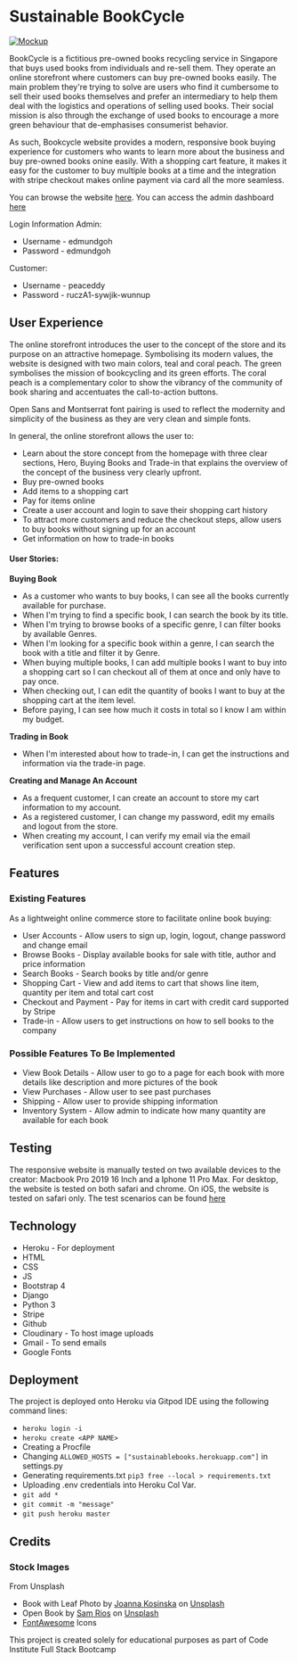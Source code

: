# Sustainable BookCycle

[![Mockup](https://i.ibb.co/2qWsQg2/Read-Me-Intro-Picture.png)](https://i.ibb.co/2qWsQg2/Read-Me-Intro-Picture.png)

BookCycle is a fictitious pre-owned books recycling service in Singapore that buys used books from individuals and re-sell them. They operate an online storefront where customers can buy pre-owned books easily. The main problem they're trying to solve are users who find it cumbersome to sell their used books themselves and prefer an intermediary to help them deal with the logistics and operations of selling used books. Their social mission is also through the exchange of used books to encourage a more green behaviour that de-emphasises consumerist behavior. 

As such, Bookcycle website provides a modern, responsive book buying experience for customers who wants to learn more about the business and buy pre-owned books onine easily. With a shopping cart feature, it makes it easy for the customer to buy multiple books at a time and the integration with stripe checkout makes online payment via card all the more seamless. 

You can browse the website [here](https://sustainablebooks.herokuapp.com/).
You can access the admin dashboard [here](https://sustainablebooks.herokuapp.com/admin) 

Login Information
Admin:
* Username - edmundgoh
* Password - edmundgoh 

Customer:
* Username - peaceddy 
* Password - ruczA1-sywjik-wunnup

## User Experience

The online storefront introduces the user to the concept of the store and its purpose on an attractive homepage. Symbolising its modern values, the website is designed with two main colors, teal and coral peach. The green symbolises the mission of bookcycling and its green efforts. The coral peach is a complementary color to show the vibrancy of the community of book sharing and accentuates the call-to-action buttons. 

Open Sans and Montserrat font pairing is used to reflect the modernity and simplicity of the business as they are very clean and simple fonts. 

In general, the online storefront allows the user to: 
* Learn about the store concept from the homepage with three clear sections, Hero, Buying Books and Trade-in that explains the overview of the concept of the business very clearly upfront. 
* Buy pre-owned books 
* Add items to a shopping cart 
* Pay for items online 
* Create a user account and login to save their shopping cart history 
* To attract more customers and reduce the checkout steps, allow users to buy books without signing up for an account 
* Get information on how to trade-in books 

#### User Stories:
__Buying Book__ 
* As a customer who wants to buy books, I can see all the books currently available for purchase. 
* When I'm trying to find a specific book, I can search the book by its title. 
* When I'm trying to browse books of a specific genre, I can filter books by available Genres. 
* When I'm looking for a specific book within a genre, I can search the book with a title and filter it by Genre. 
* When buying multiple books, I can add multiple books I want to buy into a shopping cart so I can checkout all of them at once and only have to pay once. 
* When checking out, I can edit the quantity of books I want to buy at the shopping cart at the item level. 
* Before paying, I can see how much it costs in total so I know I am within my budget. 

__Trading in Book__
* When I'm interested about how to trade-in, I can get the instructions and information via the trade-in page. 

__Creating and Manage An Account__
* As a frequent customer, I can create an account to store my cart information to my account. 
* As a registered customer, I can change my password, edit my emails and logout from the store. 
* When creating my account, I can verify my email via the email verification sent upon a successful account creation step. 

## Features

### Existing Features

As a lightweight online commerce store to facilitate online book buying: 
* User Accounts - Allow users to sign up, login, logout, change password and change email 
* Browse Books - Display available books for sale with title, author and price information 
* Search Books - Search books by title and/or genre 
* Shopping Cart - View and add items to cart that shows line item, quantity per item and total cart cost 
* Checkout and Payment - Pay for items in cart with credit card supported by Stripe 
* Trade-in - Allow users to get instructions on how to sell books to the company 
 
 ### Possible Features To Be Implemented 
 * View Book Details - Allow user to go to a page for each book with more details like description and more pictures of the book 
 * View Purchases - Allow user to see past purchases 
 * Shipping - Allow user to provide shipping information 
 * Inventory System - Allow admin to indicate how many quantity are available for each book 
 
## Testing 

The responsive website is manually tested on two available devices to the creator: Macbook Pro 2019 16 Inch and a Iphone 11 Pro Max. 
For desktop, the website is tested on both safari and chrome. 
On iOS, the website is tested on safari only. 
The test scenarios can be found [here](https://docs.google.com/spreadsheets/d/1_0fRuHt0z8NrkiBz9JV5g0neqFOq3Fwk53Xs__CqkZU/edit?usp=sharing)

## Technology

* Heroku - For deployment 
* HTML
* CSS 
* JS
* Bootstrap 4
* Django
* Python 3
* Stripe
* Github
* Cloudinary - To host image uploads
* Gmail - To send emails
* Google Fonts

## Deployment

The project is deployed onto Heroku via Gitpod IDE using the following command lines: 

* `heroku login -i`
* `heroku create <APP NAME>`
* Creating a Procfile
* Changing `ALLOWED_HOSTS = ["sustainablebooks.herokuapp.com"]` in settings.py
* Generating requirements.txt `pip3 free --local > requirements.txt`
* Uploading .env credentials into Heroku Col Var. 
* `git add *`
* `git commit -m "message"`
* `git push heroku master`

## Credits

### Stock Images ###
From Unsplash
* Book with Leaf Photo by [Joanna Kosinska](https://unsplash.com/@joannakosinska?utm_source=unsplash&amp;utm_medium=referral&amp;utm_content=creditCopyText) on [Unsplash](https://unsplash.com/s/photos/books-green?utm_source=unsplash&amp;utm_medium=referral&amp;utm_content=creditCopyText")
* Open Book by [Sam Rios](https://unsplash.com/@joannakosinska?utm_source=unsplash&amp;utm_medium=referral&amp;utm_content=creditCopyText) on [Unsplash](https://unsplash.com/s/photos/books-green?utm_source=unsplash&amp;utm_medium=referral&amp;utm_content=creditCopyText")
* [FontAwesome](https://fontawesome.com/) Icons 

This project is created solely for educational purposes as part of Code Institute Full Stack Bootcamp

